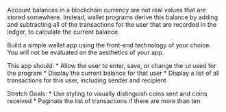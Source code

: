 Account balances in a blockchain currency are not real values that are stored somewhere.  Instead, wallet programs derive this balance by adding and subtracting all of the transactions for the user that are recorded in the ledger, to calculate the current balance.

Build a simple wallet app using the front-end technology of your choice.  You will not be evaluated on the aesthetics of your app.

This app should:
    * Allow the user to enter, save, or change the `id` used for the program
    * Display the current balance for that user
    * Display a list of all transactions for this user, including sender and recipient

Stretch Goals:
    * Use styling to visually distinguish coins sent and coins received
    * Paginate the list of transactions if there are more than ten
